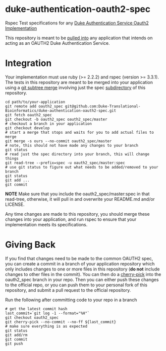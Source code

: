 # duke-authentication-oauth2-spec

Rspec Test specifications for any [Duke Authentication Service Oauth2 Implementation](https://github.com/Duke-Translational-Bioinformatics/duke-authentication-service)

This repository is meant to be [pulled into](#integration) any application that intends on acting
as an OAUTH2 Duke Authentication Service.

Integration
===
Your implementation must use ruby (>= 2.2.2) and rspec (version >= 3.3.1).
The tests in this repository are meant to be merged into your application
using a [git subtree merge](https://git-scm.com/book/en/v1/Git-Tools-Subtree-Merging)
involving just the spec [subdirectory](http://bneijt.nl/blog/post/merge-a-subdirectory-of-another-repository-with-git/) of this repository.

```
cd path/to/your-application
git remote add oauth2_spec git@github.com:Duke-Translational-Bioinformatics/duke-authentication-oauth2-spec.git
git fetch oauth2_spec
git checkout -b oauth2_spec oauth2_spec/master
# checkout a branch in your application
git checkout develop
# start a merge that stops and waits for you to add actual files to merge
git merge -s ours --no-commit oauth2_spec/master
# note, this should not have made any changes to your branch
git status
# read just the spec directory into your branch, this will change things
git read-tree --prefix=spec -u oauth2_spec/master:spec
# use git status to figure out what needs to be added/removed to your branch
git status
git add ...
git commit
```

**NOTE** Make sure that you include the oauth2_spec/master:spec in that read-tree,
otherwise, it will pull in and overwrite your README.md and/or LICENSE.

Any time changes are made to this repository, you should merge these changes into your
application, and run rspec to ensure that your implementation meets its specifications.

Giving Back
===
If you find that changes need to be made to the common OAUTH2 spec, you can create
a commit in a branch of your application repository which only includes changes
to one or more files in this repository (**do not** include changes to other files in
the commit). You can then do a [cherry-pick](https://git-scm.com/docs/git-cherry-pick) into the oauth2_spec branch in your repo.
Then you can either push these changes to the official repo, or you can push them to your
personal fork of this repository, and submit a pull request to the official repository.

Run the following after committing code to your repo in a branch
```
# get the latest commit hash
last_commit=`git log -1 --format="%H"`
git checkout oauth2_spec
git cherry-pick --no-commit --no-ff ${last_commit}
# make sure everything is as expected
git status
git add/rm
git commit
git push
```
